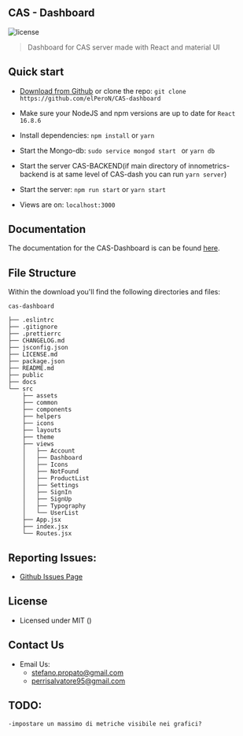 ## CAS - Dashboard

![license](https://img.shields.io/badge/license-MIT-blue.svg)

> Dashboard for CAS server made with React and material UI

## Quick start

- [Download from Github](https://github.com/elPeroN/CAS-dashboard/archive/master.zip) or clone the repo: `git clone https://github.com/elPeroN/CAS-dashboard`

- Make sure your NodeJS and npm versions are up to date for `React 16.8.6`

- Install dependencies: `npm install` or `yarn`

- Start the Mongo-db:	`sudo service mongod start ` or `yarn db`

- Start the server CAS-BACKEND(if main directory of innometrics-backend is at same level of CAS-dash you can run `yarn server`)

- Start the server: `npm run start` or `yarn start`

- Views are on: `localhost:3000`

## Documentation

The documentation for the CAS-Dashboard is can be found [here]().

## File Structure

Within the download you'll find the following directories and files:

```
cas-dashboard

├── .eslintrc
├── .gitignore
├── .prettierrc
├── CHANGELOG.md
├── jsconfig.json
├── LICENSE.md
├── package.json
├── README.md
├── public
├── docs
└── src
	├── assets
	├── common
	├── components
	├── helpers
	├── icons
	├── layouts
	├── theme
	├── views
	│	├── Account
	│	├── Dashboard
	│	├── Icons
	│	├── NotFound
	│	├── ProductList
	│	├── Settings
	│	├── SignIn
	│	├── SignUp
	│	├── Typography
	│	└── UserList
	├── App.jsx
	├── index.jsx
	└── Routes.jsx
```

## Reporting Issues:

- [Github Issues Page](https://github.com/elPeroN/CAS-dashboard/issues)

## License

- Licensed under MIT ()

## Contact Us

- Email Us:
	- stefano.propato@gmail.com
	- perrisalvatore95@gmail.com

## TODO:
	-impostare un massimo di metriche visibile nei grafici?
